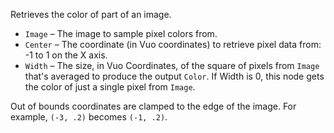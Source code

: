 Retrieves the color of part of an image.

- `Image` – The image to sample pixel colors from.
- `Center` – The coordinate (in Vuo coordinates) to retrieve pixel data from: -1 to 1 on the X axis.
- `Width` – The size, in Vuo Coordinates, of the square of pixels from `Image` that's averaged to produce the output `Color`. If Width is 0, this node gets the color of just a single pixel from `Image`.

Out of bounds coordinates are clamped to the edge of the image.  For example, `(-3, .2)` becomes `(-1, .2)`.
